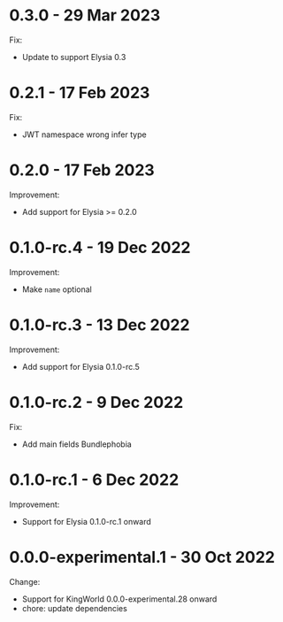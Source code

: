 # 0.3.0 - 29 Mar 2023
Fix:
- Update to support Elysia 0.3

# 0.2.1 - 17 Feb 2023
Fix:
- JWT namespace wrong infer type

# 0.2.0 - 17 Feb 2023
Improvement:
- Add support for Elysia >= 0.2.0

# 0.1.0-rc.4 - 19 Dec 2022
Improvement:
- Make `name` optional

# 0.1.0-rc.3 - 13 Dec 2022
Improvement:
- Add support for Elysia 0.1.0-rc.5

# 0.1.0-rc.2 - 9 Dec 2022
Fix:
- Add main fields Bundlephobia

# 0.1.0-rc.1 - 6 Dec 2022
Improvement:
- Support for Elysia 0.1.0-rc.1 onward

# 0.0.0-experimental.1 - 30 Oct 2022
Change:
- Support for KingWorld 0.0.0-experimental.28 onward
- chore: update dependencies
